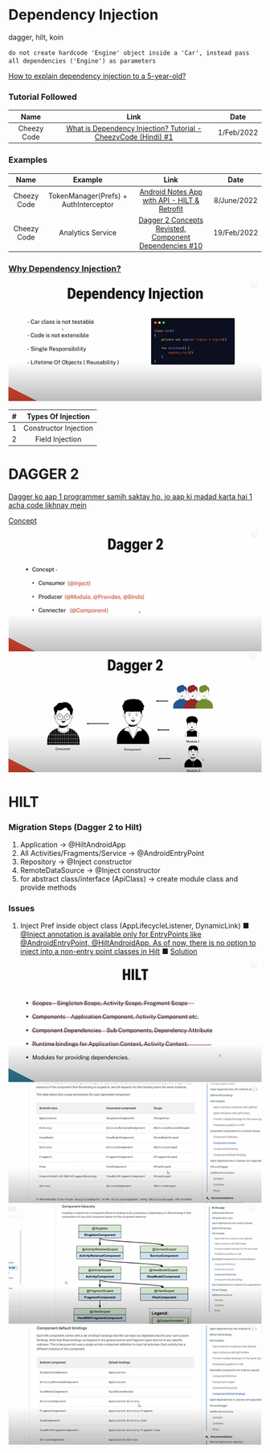 # Dependency Injection
dagger, hilt, koin

```
do not create hardcode 'Engine' object inside a 'Car', instead pass all dependencies ('Engine') as parameters
```

[How to explain dependency injection to a 5-year-old?](https://stackoverflow.com/q/1638919/4754141)

### Tutorial Followed
|Name|Link|Date|
|:-:|:-:|:-:
|Cheezy Code|[What is Dependency Injection? Tutorial - CheezyCode (Hindi) #1](https://www.youtube.com/watch?v=DtzQkBp2M5M&list=PLRKyZvuMYSIPwjYw1bt_7u7nEwe6vATQd)|1/Feb/2022

### Examples
|Name|Example|Link|Date|
|:-:|:-:|:-:|:-:
|Cheezy Code|TokenManager(Prefs) + AuthInterceptor|[Android Notes App with API - HILT & Retrofit](https://www.youtube.com/watch?v=8ZLbv6TSa-U&list=PLRKyZvuMYSIMO2ebTldbwMTnDCn5klzjS)|8/June/2022
|Cheezy Code|Analytics Service|[Dagger 2 Concepts Revisted, Component Dependencies #10](https://youtube.com/watch?v=szs80OgMsy8?list=PLRKyZvuMYSIPwjYw1bt_7u7nEwe6vATQd&t=296)|19/Feb/2022



### [Why Dependency Injection?](https://youtube.com/watch?v=DtzQkBp2M5M?list=PLRKyZvuMYSIPwjYw1bt_7u7nEwe6vATQd&t=146)

![why-dependency-injection](https://github.com/shanraisshan/Notes/blob/main/Android/Architecture/Pattern/Dependency/!/why-dependency-injection.png)

|#|Types Of Injection|
|:-:|:-:|
|1|Constructor Injection|
|2|Field Injection|

# DAGGER 2
[Dagger ko aap 1 programmer samjh saktay ho, jo aap ki madad karta hai 1 acha code likhnay mein](https://youtube.com/watch?v=cg0yCHW2Keg&t=130)

[Concept](https://youtube.com/watch?v=cg0yCHW2Keg&t=139)

![dagger1](https://github.com/shanraisshan/Notes/blob/main/Android/Architecture/Pattern/Dependency/!/dagger1.png)
![dagger2](https://github.com/shanraisshan/Notes/blob/main/Android/Architecture/Pattern/Dependency/!/dagger2.png)

# HILT

### Migration Steps (Dagger 2 to Hilt) 

1. Application -> @HiltAndroidApp
2. All Activities/Fragments/Service -> @AndroidEntryPoint
3. Repository -> @Inject constructor
4. RemoteDataSource -> @Inject constructor
5. for abstract class/interface (ApiClass) -> create module class and provide methods

### Issues

1. Inject Pref inside object class (AppLifecycleListener, DynamicLink) ■ [@Inject annotation is available only for EntryPoints like @AndroidEntryPoint, @HiltAndroidApp. As of now, there is no option to inject into a non-entry point classes in Hilt](https://stackoverflow.com/a/67171565/4754141) ■ [Solution](https://write.agrevolution.in/dependency-injection-in-android-using-hilt-part4-e2b267839e12)



![hilt1](https://github.com/shanraisshan/Notes/blob/main/Android/Architecture/Pattern/Dependency/!/hilt1.png)
![hilt2](https://github.com/shanraisshan/Notes/blob/main/Android/Architecture/Pattern/Dependency/!/hilt2.png)
![hilt3](https://github.com/shanraisshan/Notes/blob/main/Android/Architecture/Pattern/Dependency/!/hilt3.png)
![hilt4](https://github.com/shanraisshan/Notes/blob/main/Android/Architecture/Pattern/Dependency/!/hilt4.png)
